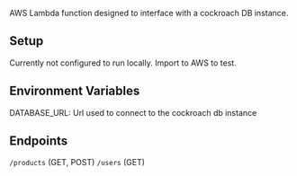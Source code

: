 AWS Lambda function designed to interface with a cockroach DB instance.

## Setup
Currently not configured to run locally. Import to AWS to test.

## Environment Variables
DATABASE_URL: Url used to connect to the cockroach db instance

## Endpoints
`/products` (GET, POST)
`/users` (GET)